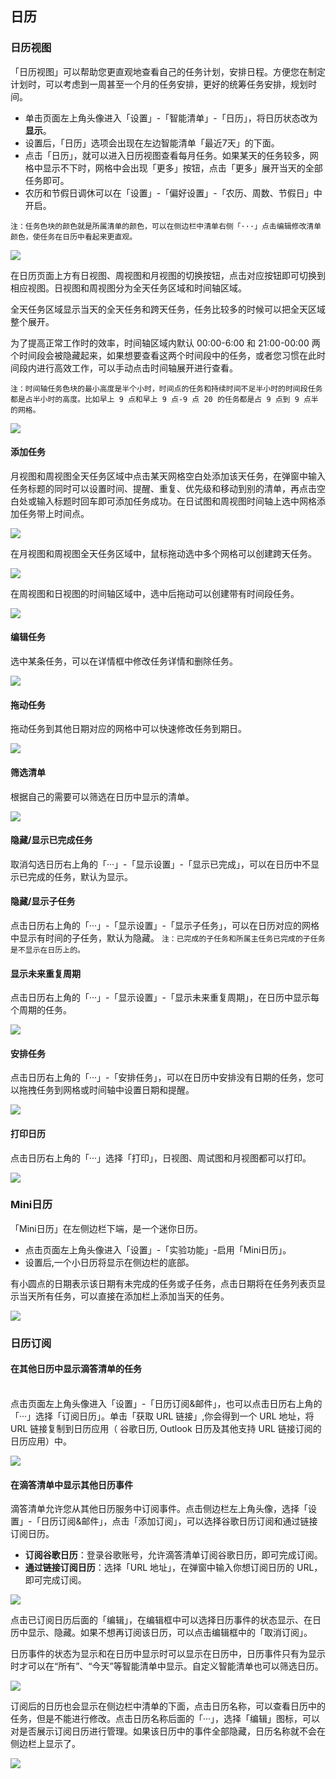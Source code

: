 ## 日历

### 日历视图

「日历视图」可以帮助您更直观地查看自己的任务计划，安排日程。方便您在制定计划时，可以考虑到一周甚至一个月的任务安排，更好的统筹任务安排，规划时间。 

* 单击页面左上角头像进入「设置」-「智能清单」-「日历」，将日历状态改为**显示**。
* 设置后，「日历」选项会出现在左边智能清单「最近7天」的下面。
* 点击「日历」，就可以进入日历视图查看每月任务。如果某天的任务较多，网格中显示不下时，网格中会出现「更多」按钮，点击「更多」展开当天的全部任务即可。
* 农历和节假日调休可以在「设置」-「偏好设置」-「农历、周数、节假日」中开启。

`注：任务色块的颜色就是所属清单的颜色，可以在侧边栏中清单右侧「···」点击编辑修改清单颜色，使任务在日历中看起来更直观。`

![](../images/web/1.4.1.png)

在日历页面上方有日视图、周视图和月视图的切换按钮，点击对应按钮即可切换到相应视图。日视图和周视图分为全天任务区域和时间轴区域。

全天任务区域显示当天的全天任务和跨天任务，任务比较多的时候可以把全天区域整个展开。

为了提高正常工作时的效率，时间轴区域内默认 00:00-6:00 和 21:00-00:00 两个时间段会被隐藏起来，如果想要查看这两个时间段中的任务，或者您习惯在此时间段内进行高效工作，可以手动点击时间轴展开进行查看。

`注：时间轴任务色块的最小高度是半个小时，时间点的任务和持续时间不足半小时的时间段任务都是占半小时的高度。比如早上 9 点和早上 9 点-9 点 20 的任务都是占 9 点到 9 点半的网格。`

![](../images/web/1.4.2.png)

#### 添加任务

月视图和周视图全天任务区域中点击某天网格空白处添加该天任务，在弹窗中输入任务标题的同时可以设置时间、提醒、重复、优先级和移动到别的清单，再点击空白处或输入标题时回车即可添加任务成功。在日试图和周视图时间轴上选中网格添加任务带上时间点。

![](../images/web/1.4.3.png)

在月视图和周视图全天任务区域中，鼠标拖动选中多个网格可以创建跨天任务。

![](../images/web/1.4.4.png)

在周视图和日视图的时间轴区域中，选中后拖动可以创建带有时间段任务。

![](../images/web/1.4.5.png)

#### 编辑任务

选中某条任务，可以在详情框中修改任务详情和删除任务。

![](../images/web/1.4.6.png)

#### 拖动任务

拖动任务到其他日期对应的网格中可以快速修改任务到期日。

![](../images/web/1.4.7.png)

#### 筛选清单

根据自己的需要可以筛选在日历中显示的清单。

![](../images/web/1.4.8.png)

#### 隐藏/显示已完成任务

取消勾选日历右上角的「···」-「显示设置」-「显示已完成」，可以在日历中不显示已完成的任务，默认为显示。

#### 隐藏/显示子任务

点击日历右上角的「···」-「显示设置」-「显示子任务」，可以在日历对应的网格中显示有时间的子任务，默认为隐藏。 
`注：已完成的子任务和所属主任务已完成的子任务是不显示在日历上的。`

#### 显示未来重复周期

点击日历右上角的「···」-「显示设置」-「显示未来重复周期」，在日历中显示每个周期的任务。

![](../images/web/1.4.9.png)

#### 安排任务

点击日历右上角的「···」-「安排任务」，可以在日历中安排没有日期的任务，您可以拖拽任务到网格或时间轴中设置日期和提醒。

![](../images/web/1.4.10.png)

#### 打印日历

点击日历右上角的「···」选择「打印」，日视图、周试图和月视图都可以打印。

![](../images/web/1.4.11.png)

### Mini日历

「Mini日历」在左侧边栏下端，是一个迷你日历。 

* 点击页面左上角头像进入「设置」-「实验功能」-启用「Mini日历」。
* 设置后,一个小日历将显示在侧边栏的底部。

有小圆点的日期表示该日期有未完成的任务或子任务，点击日期将在任务列表页显示当天所有任务，可以直接在添加栏上添加当天的任务。

![](../images/web/1.4.12.png)

### 日历订阅

 #### 在其他日历中显示滴答清单的任务
 
 <br >点击页面左上角头像进入「设置」-「日历订阅&邮件」，也可以点击日历右上角的「···」选择「订阅日历」。单击「获取 URL 链接」,你会得到一个 URL 地址，将 URL 链接复制到日历应用（ 谷歌日历, Outlook 日历及其他支持 URL 链接订阅的日历应用）中。

![](../images/web/1.4.13.png)


#### 在滴答清单中显示其他日历事件

滴答清单允许您从其他日历服务中订阅事件。点击侧边栏左上角头像，选择「设置」-「日历订阅&邮件」，点击「添加订阅」，可以选择谷歌日历订阅和通过链接订阅日历。

* **订阅谷歌日历**：登录谷歌账号，允许滴答清单订阅谷歌日历，即可完成订阅。
* **通过链接订阅日历**：选择「URL 地址」，在弹窗中输入你想订阅日历的 URL，即可完成订阅。

![](../images/web/1.4.14.png)

点击已订阅日历后面的「编辑」，在编辑框中可以选择日历事件的状态显示、在日历中显示、隐藏。如果不想再订阅该日历，可以点击编辑框中的「取消订阅」。 

日历事件的状态为显示和在日历中显示时可以显示在日历中，日历事件只有为显示时才可以在“所有”、“今天”等智能清单中显示。自定义智能清单也可以筛选日历。

![](../images/web/1.4.15.png)

订阅后的日历也会显示在侧边栏中清单的下面，点击日历名称，可以查看日历中的任务，但是不能进行修改。点击日历名称后面的「···」，选择「编辑」图标，可以对是否展示订阅日历进行管理。如果该日历中的事件全部隐藏，日历名称就不会在侧边栏上显示了。

![](../images/web/1.4.16.png)

